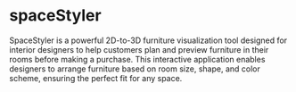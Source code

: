 # spaceStyler
SpaceStyler is a powerful 2D-to-3D furniture visualization tool designed for interior designers to help customers plan and preview furniture in their rooms before making a purchase. This interactive application enables designers to arrange furniture based on room size, shape, and color scheme, ensuring the perfect fit for any space.
